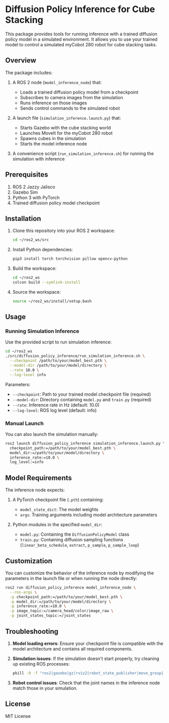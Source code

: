# Diffusion Policy Inference for Cube Stacking

This package provides tools for running inference with a trained diffusion policy model in a simulated environment. It allows you to use your trained model to control a simulated myCobot 280 robot for cube stacking tasks.

## Overview

The package includes:

1. A ROS 2 node (`model_inference_node`) that:
   - Loads a trained diffusion policy model from a checkpoint
   - Subscribes to camera images from the simulation
   - Runs inference on those images
   - Sends control commands to the simulated robot

2. A launch file (`simulation_inference.launch.py`) that:
   - Starts Gazebo with the cube stacking world
   - Launches MoveIt for the myCobot 280 robot
   - Spawns cubes in the simulation
   - Starts the model inference node

3. A convenience script (`run_simulation_inference.sh`) for running the simulation with inference

## Prerequisites

1. ROS 2 Jazzy Jalisco
2. Gazebo Sim
3. Python 3 with PyTorch
4. Trained diffusion policy model checkpoint

## Installation

1. Clone this repository into your ROS 2 workspace:
   ```bash
   cd ~/ros2_ws/src
   ```

2. Install Python dependencies:
   ```bash
   pip3 install torch torchvision pillow opencv-python
   ```

3. Build the workspace:
   ```bash
   cd ~/ros2_ws
   colcon build --symlink-install
   ```

4. Source the workspace:
   ```bash
   source ~/ros2_ws/install/setup.bash
   ```

## Usage

### Running Simulation Inference

Use the provided script to run simulation inference:

```bash
cd ~/ros2_ws
./src/diffusion_policy_inference/run_simulation_inference.sh \
  --checkpoint /path/to/your/model_best.pth \
  --model-dir /path/to/your/model/directory \
  --rate 10.0 \
  --log-level info
```

Parameters:
- `--checkpoint`: Path to your trained model checkpoint file (required)
- `--model-dir`: Directory containing `model.py` and `train.py` (required)
- `--rate`: Inference rate in Hz (default: 10.0)
- `--log-level`: ROS log level (default: info)

### Manual Launch

You can also launch the simulation manually:

```bash
ros2 launch diffusion_policy_inference simulation_inference.launch.py \
  checkpoint_path:=/path/to/your/model_best.pth \
  model_dir:=/path/to/your/model/directory \
  inference_rate:=10.0 \
  log_level:=info
```

## Model Requirements

The inference node expects:

1. A PyTorch checkpoint file (`.pth`) containing:
   - `model_state_dict`: The model weights
   - `args`: Training arguments including model architecture parameters

2. Python modules in the specified `model_dir`:
   - `model.py`: Containing the `DiffusionPolicyModel` class
   - `train.py`: Containing diffusion sampling functions (`linear_beta_schedule`, `extract`, `p_sample`, `p_sample_loop`)

## Customization

You can customize the behavior of the inference node by modifying the parameters in the launch file or when running the node directly:

```bash
ros2 run diffusion_policy_inference model_inference_node \
  --ros-args \
  -p checkpoint_path:=/path/to/your/model_best.pth \
  -p model_dir:=/path/to/your/model/directory \
  -p inference_rate:=10.0 \
  -p image_topic:=/camera_head/color/image_raw \
  -p joint_states_topic:=/joint_states
```

## Troubleshooting

1. **Model loading errors**: Ensure your checkpoint file is compatible with the model architecture and contains all required components.

2. **Simulation issues**: If the simulation doesn't start properly, try cleaning up existing ROS processes:
   ```bash
   pkill -9 -f "ros2|gazebo|gz|rviz2|robot_state_publisher|move_group|cube_spawner|model_inference_node"
   ```

3. **Robot control issues**: Check that the joint names in the inference node match those in your simulation.

## License

MIT License
